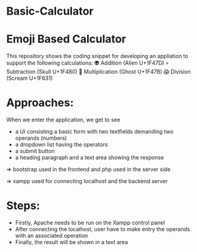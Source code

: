 # Basic-Calculator
# Emoji Based Calculator

This repository shows the coding snippet for developing an appliation to support the following calculations:
👽 Addition (Alien U+1F47D)
💀 Subtraction (Skull U+1F480)
👻 Multiplication (Ghost U+1F47B)
😱 Division (Scream U+1F631)

# Approaches:
When we enter the application, we get to see
- a UI consisting a basic form with two textfields demanding two operands (numbers)
- a dropdown list having the operators
- a submit button
- a heading paragraph and a text area showing the response 

=> bootstrap used in the frontend and php used in the server side

=> xampp used for connecting localhost and the backend server

# Steps:
- Firstly, Apache needs to be run on the Xampp control panel
- After connecting the localhost, user have to make entry the operands with an associated operation
- Finally, the result will be shown in a text area

